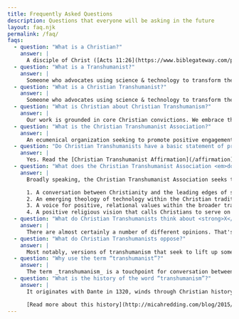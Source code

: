 ```yaml
---
title: Frequently Asked Questions
description: Questions that everyone will be asking in the future
layout: faq.njk
permalink: /faq/
faqs:
  - question: "What is a Christian?"
    answer: |
      A disciple of Christ ([Acts 11:26](https://www.biblegateway.com/passage/?search=Acts+11%3A26&version=NIV))
  - question: "What is a Transhumanist?"
    answer: |
      Someone who advocates using science & technology to transform the human condition.
  - question: "What is a Christian Transhumanist?"
    answer: |
      Someone who advocates using science & technology to transform the human condition — in a way consistent with, and as exemplified by, the discipleship of Christ.
  - question: "What is Christian about Christian Transhumanism?"
    answer: |
      Our work is grounded in core Christian convictions. We embrace the [Creation Mandate](/mission/theological/creation-mandate/) to cultivate and uplift life, the call to [participate in Christ](/mission/theological/participation-in-christ/) as the pattern for redeemed humanity, and the hope of the [renewal of all things](/mission/theological/renewal-of-all-things/). These ideas are rooted in Scripture and affirmed across Christian history. Above all, Christian Transhumanism keeps Christ—the beginning and end of our faith—at the center of every technological imagination and action.
  - question: "What is the Christian Transhumanist Association?"
    answer: |
      An ecumenical organization seeking to promote positive engagement between Christianity and the leading edges of scientific & technological thought.
  - question: "Do Christian Transhumanists have a basic statement of principles?"
    answer: |
      Yes. Read the [Christian Transhumanist Affirmation](/affirmation).
  - question: "What does the Christian Transhumanist Association <em>do</em>?"
    answer: |
      Broadly speaking, the Christian Transhumanist Association seeks to cultivate four things:

      1. A conversation between Christianity and the leading edges of scientific & technological thought.
      2. An emerging theology of technology within the Christian tradition.
      3. A voice for positive, relational values within the broader transhumanist project.
      4. A positive religious vision that calls Christians to serve on behalf of the world.
  - question: "What do Christian Transhumanists think about <strong>X</strong>?"
    answer: |
      There are almost certainly a number of different opinions. That's a good thing! If we knew all the answers, we wouldn't need to have the conversation.
  - question: "What do Christian Transhumanists oppose?"
    answer: |
      Most notably, versions of transhumanism that seek to lift up some at the expense of others.
  - question: "Why use the term “transhumanist”?"
    answer: |
      The term _transhumanism_ is a touchpoint for conversation between the billions of Christians in the world, and thinkers on the leading edges of science and technology. Historically, it has a rich background in Christian thought, apparently coined by Dante circa 1320, to reflect on notions of spiritual transformation. Now, it is commonly used to address the interface between humans and futuristic technologies, such as advanced prosthetics, nanotechnology, and artificial intelligence.
  - question: "What is the history of the word “transhumanism”?"
    answer: |
      It originates with Dante in 1320, winds through Christian history, and is picked up in the work of Jesuit priest and paleontologist Pierre Teilhard de Chardin. Teilhard's friend Julien Huxley uses the term in 1957 in attempt to define a philosophy of humanity's ongoing transformation. This leads to secular transhumanism, as it is understood today.

      [Read more about this history](http://micahredding.com/blog/2015/11/02/the-word-transhumanist), or the [[Christian History of Transhumanism]].
---
```

